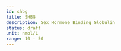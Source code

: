 ```yaml
---
id: shbg
title: SHBG
description: Sex Hormone Binding Globulin
status: draft
unit: nmol/L
range: 10 - 50
---
```

